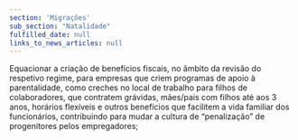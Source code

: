 ```yaml
---
section: 'Migrações'
sub_section: "Natalidade"
fulfilled_date: null
links_to_news_articles: null
---
```


Equacionar a criação de benefícios fiscais, no âmbito da revisão do respetivo regime, para empresas que criem programas de apoio à parentalidade, como creches no local de trabalho para filhos de colaboradores, que contratem grávidas, mães/pais com filhos até aos 3 anos, horários flexíveis e outros benefícios que facilitem a vida familiar dos funcionários, contribuindo para mudar a cultura de “penalização” de progenitores pelos empregadores;